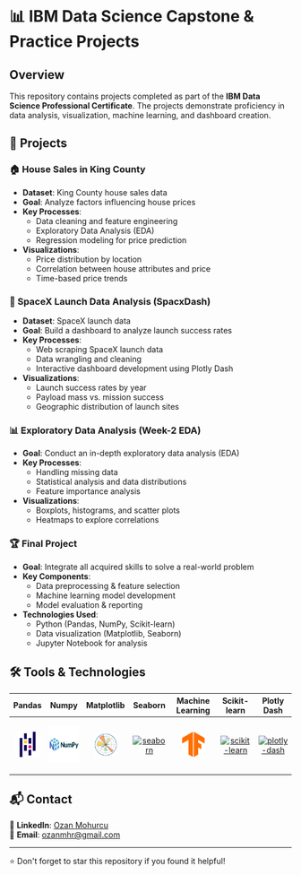 # 📊 IBM Data Science Capstone & Practice Projects

## Overview
This repository contains projects completed as part of the **IBM Data Science Professional Certificate**. The projects demonstrate proficiency in data analysis, visualization, machine learning, and dashboard creation.

## 📂 Projects

### 🏠 House Sales in King County
- **Dataset**: King County house sales data
- **Goal**: Analyze factors influencing house prices
- **Key Processes**:
  - Data cleaning and feature engineering
  - Exploratory Data Analysis (EDA)
  - Regression modeling for price prediction
- **Visualizations**:
  - Price distribution by location
  - Correlation between house attributes and price
  - Time-based price trends

### 🚀 SpaceX Launch Data Analysis (SpacxDash)
- **Dataset**: SpaceX launch data
- **Goal**: Build a dashboard to analyze launch success rates
- **Key Processes**:
  - Web scraping SpaceX launch data
  - Data wrangling and cleaning
  - Interactive dashboard development using Plotly Dash
- **Visualizations**:
  - Launch success rates by year
  - Payload mass vs. mission success
  - Geographic distribution of launch sites

### 📊 Exploratory Data Analysis (Week-2 EDA)
- **Goal**: Conduct an in-depth exploratory data analysis (EDA)
- **Key Processes**:
  - Handling missing data
  - Statistical analysis and data distributions
  - Feature importance analysis
- **Visualizations**:
  - Boxplots, histograms, and scatter plots
  - Heatmaps to explore correlations

### 🏆 Final Project
- **Goal**: Integrate all acquired skills to solve a real-world problem
- **Key Components**:
  - Data preprocessing & feature selection
  - Machine learning model development
  - Model evaluation & reporting
- **Technologies Used**:
  - Python (Pandas, NumPy, Scikit-learn)
  - Data visualization (Matplotlib, Seaborn)
  - Jupyter Notebook for analysis

## 🛠 Tools & Technologies
| Pandas | Numpy | Matplotlib | Seaborn | Machine Learning | Scikit-learn | Plotly Dash |
|-------|--------|------------|---------|------------------|-------------|-------------|
| <p align="center"><a href="https://pandas.pydata.org/" target="_blank" rel="noreferrer"> <img src="https://raw.githubusercontent.com/devicons/devicon/2ae2a900d2f041da66e950e4d48052658d850630/icons/pandas/pandas-original.svg" alt="pandas" title="Pandas" width="45" height="45"/> </a></p> | <p align="center"><img src="https://github.com/devicons/devicon/blob/master/icons/numpy/numpy-original-wordmark.svg" title="Numpy" alt="Numpy" width="65" height="65"/></p> | <p align="center"><img src="https://github.com/devicons/devicon/blob/master/icons/matplotlib/matplotlib-original.svg" alt="mpl" title="Matplotlib" width="40" height="40"/></p> | <p align="center"><a href="https://seaborn.pydata.org/" target="_blank" rel="noreferrer"> <img src="https://seaborn.pydata.org/_images/logo-mark-lightbg.svg" alt="seaborn" title="Seaborn" width="45" height="45"/> </a></p> | <p align="center"><img src="https://github.com/devicons/devicon/blob/master/icons/tensorflow/tensorflow-original.svg" title="Machine Learning" alt="Machine Learning" width="45" height="45"/></p> | <p align="center"><a href="https://scikit-learn.org/" target="_blank" rel="noreferrer"><img src="https://upload.wikimedia.org/wikipedia/commons/0/05/Scikit_learn_logo_small.svg" alt="scikit-learn" title="Scikit-learn" width="45" height="45"/></a></p> | <p align="center"><a href="https://plotly.com/dash/" target="_blank" rel="noreferrer"><img src="https://dash.plotly.com/assets/images/logo-plotly.png" alt="plotly-dash" title="Plotly Dash" width="45" height="45"/></a></p> |



## 📬 Contact
💼 **LinkedIn**: [Ozan Mohurcu](https://www.linkedin.com/in/ozan-mohurcu/)  
📧 **Email**: ozanmhr@gmail.com  

---
⭐ Don't forget to star this repository if you found it helpful!

